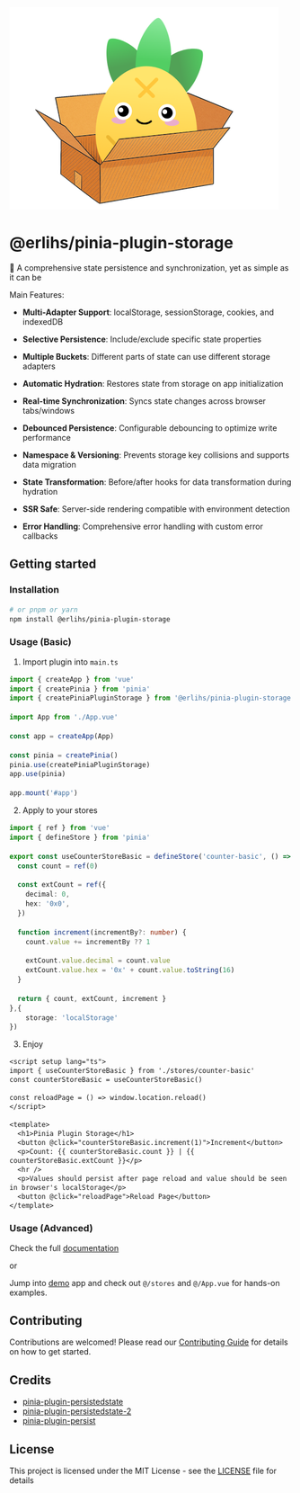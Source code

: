 ![pinia-plugin-storage](./pinia-plugin-storage.png)

# @erlihs/pinia-plugin-storage

🍍 A comprehensive state persistence and synchronization, yet as simple as it can be

Main Features:

- **Multi-Adapter Support**: localStorage, sessionStorage, cookies, and indexedDB

- **Selective Persistence**: Include/exclude specific state properties

- **Multiple Buckets**: Different parts of state can use different storage adapters

- **Automatic Hydration**: Restores state from storage on app initialization

- **Real-time Synchronization**: Syncs state changes across browser tabs/windows

- **Debounced Persistence**: Configurable debouncing to optimize write performance

- **Namespace & Versioning**: Prevents storage key collisions and supports data migration

- **State Transformation**: Before/after hooks for data transformation during hydration

- **SSR Safe**: Server-side rendering compatible with environment detection

- **Error Handling**: Comprehensive error handling with custom error callbacks

## Getting started

### Installation

```sh
# or pnpm or yarn
npm install @erlihs/pinia-plugin-storage
```

### Usage (Basic)

1. Import plugin into `main.ts`

```ts
import { createApp } from 'vue'
import { createPinia } from 'pinia'
import { createPiniaPluginStorage } from '@erlihs/pinia-plugin-storage'

import App from './App.vue'

const app = createApp(App)

const pinia = createPinia()
pinia.use(createPiniaPluginStorage)
app.use(pinia)

app.mount('#app')

```

2. Apply to your stores

```ts
import { ref } from 'vue'
import { defineStore } from 'pinia'

export const useCounterStoreBasic = defineStore('counter-basic', () => {
  const count = ref(0)

  const extCount = ref({
    decimal: 0,
    hex: '0x0',
  })

  function increment(incrementBy?: number) {
    count.value += incrementBy ?? 1

    extCount.value.decimal = count.value
    extCount.value.hex = '0x' + count.value.toString(16)
  }

  return { count, extCount, increment }
},{
    storage: 'localStorage'
})

```

3. Enjoy

```vue
<script setup lang="ts">
import { useCounterStoreBasic } from './stores/counter-basic'
const counterStoreBasic = useCounterStoreBasic()

const reloadPage = () => window.location.reload()
</script>

<template>
  <h1>Pinia Plugin Storage</h1>
  <button @click="counterStoreBasic.increment(1)">Increment</button>
  <p>Count: {{ counterStoreBasic.count }} | {{ counterStoreBasic.extCount }}</p>
  <hr />
  <p>Values should persist after page reload and value should be seen in browser's localStorage</p>
  <button @click="reloadPage">Reload Page</button>
</template>

```

### Usage (Advanced)

Check the full [documentation](./docs/README.md)

or 

Jump into [demo](./demo) app and check out `@/stores` and `@/App.vue` for hands-on examples.

## Contributing

Contributions are welcomed! Please read our [Contributing Guide](./CONTRIBUTING.md) for details on how to get started.

## Credits

- [pinia-plugin-persistedstate](https://github.com/prazdevs/pinia-plugin-persistedstate)
- [pinia-plugin-persistedstate-2](https://github.com/soc221b/pinia-plugin-persistedstate-2)
- [pinia-plugin-persist](https://github.com/Seb-L/pinia-plugin-persist)

## License

This project is licensed under the MIT License - see the [LICENSE](/LICENSE) file for details
